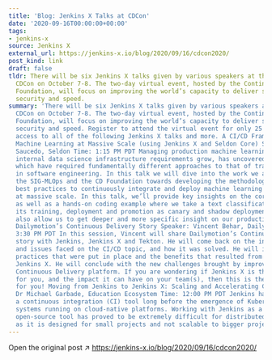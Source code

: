 ```yaml
---
title: 'Blog: Jenkins X Talks at CDCon'
date: '2020-09-16T00:00:00+00:00'
tags:
- jenkins-x
source: Jenkins X
external_url: https://jenkins-x.io/blog/2020/09/16/cdcon2020/
post_kind: link
draft: false
tldr: There will be six Jenkins X talks given by various speakers at the first-ever
  CDCon on October 7-8. The two-day virtual event, hosted by the Continuous Delivery
  Foundation, will focus on improving the world’s capacity to deliver software with
  security and speed.
summary: 'There will be six Jenkins X talks given by various speakers at the first-ever
  CDCon on October 7-8. The two-day virtual event, hosted by the Continuous Delivery
  Foundation, will focus on improving the world’s capacity to deliver software with
  security and speed. Register to attend the virtual event for only 25 USD and get
  access to all of the following Jenkins X talks and more. A CI/CD Framework for Production
  Machine Learning at Massive Scale (using Jenkins X and Seldon Core) Speaker: Alejandro
  Saucedo, Seldon Time: 1:15 PM PDT Managing production machine learning systems as
  internal data science infrastructure requirements grow, has uncovered new challenges
  which have required fundamentally different approaches to that of traditional CI/CD
  in software engineering. In this talk we will dive into the work we are doing at
  the SIG-MLOps and the CD Foundation towards developing the methodologies that encompass
  best practices to continuously integrate and deploy machine learning in production
  at massive scale. In this talk, we’ll provide key insights on the core MLOps concepts,
  as well as a hands-on coding example where we take a text classification model through
  its training, deployment and promotion as canary and shadow deployments, which will
  also allow us to get deeper and more specific insight on our production environment.
  Dailymotion’s Continuous Delivery Story Speaker: Vincent Behar, Dailymotion Time:
  3:30 PM PDT In this session, Vincent will share Dailymotion’s Continuous Delivery
  story with Jenkins, Jenkins X and Tekton. He will come back on the initial state
  and issues faced on the CI/CD topic, and how it was solved. He will insist on the
  practices that were put in place and the benefits that resulted from switching to
  Jenkins X. He will conclude with the new challenges brought by improving Dailymotion’s
  Continuous Delivery platform. If you are wondering if Jenkins X is the right tool
  for you, and the impact it can have on your team(s), then this is the right session
  for you! Moving from Jenkins to Jenkins X: Scaling and Accelerating CI/CD Speaker:
  Dr Michael Garbade, Education Ecosystem Time: 12:00 PM PDT Jenkins has served as
  a continuous integration (CI) tool long before the emergence of Kubernetes and distributed
  systems running on cloud-native platforms. Working with Jenkins as a stand-alone
  open-source tool has proved to be extremely difficult for distributed systems engineers,
  as it is designed for small projects and not scalable to bigger projects.'
---
```

Open the original post ↗ https://jenkins-x.io/blog/2020/09/16/cdcon2020/
